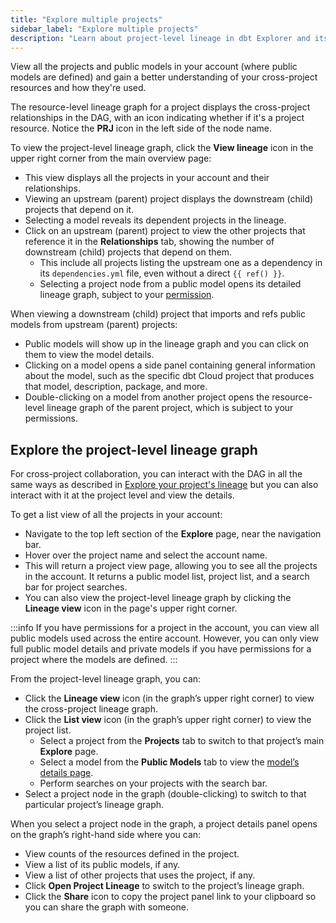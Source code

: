 ```yaml
---
title: "Explore multiple projects"
sidebar_label: "Explore multiple projects"
description: "Learn about project-level lineage in dbt Explorer and its uses."
---
```


View all the projects and public models in your account (where public models are defined) and gain a better understanding of your cross-project resources and how they're used.

The resource-level lineage graph for a project displays the cross-project relationships in the DAG, with an icon indicating whether  if it's a project resource. Notice the **PRJ** icon in the left side of the node name.

To view the project-level lineage graph, click the **View lineage** icon in the upper right corner from the main overview page:
- This view displays all the projects in your account and their relationships.
- Viewing an upstream (parent) project displays the downstream (child) projects that depend on it.
- Selecting a model reveals its dependent projects in the lineage.
- Click on an upstream (parent) project to view the other projects that reference it in the **Relationships** tab, showing the number of downstream (child) projects that depend on them. 
  - This include all projects listing the upstream one as a dependency in its `dependencies.yml` file, even without a direct `{{ ref() }}`.
  - Selecting a project node from a public model opens its detailed lineage graph, subject to your [permission](/docs/cloud/manage-access/enterprise-permissions).

<Lightbox src="/img/docs/collaborate/dbt-explorer/cross-project-lineage-parent.png" width="100%" height="100" title="View your cross-project lineage in a parent project and the other projects that reference it by clicking the 'Relationships' tab."/>

When viewing a downstream (child) project that imports and refs public models from upstream (parent) projects:
- Public models will show up in the lineage graph and you can click on them to view the model details.
- Clicking on a model opens a side panel containing general information about the model, such as the specific dbt Cloud project that produces that model, description, package, and more.
- Double-clicking on a model from another project opens the resource-level lineage graph of the parent project, which is subject to your permissions.

<Lightbox src="/img/docs/collaborate/dbt-explorer/cross-project-child.png" width="100%" height="100" title="View a downstream 'child' project that importants and refs public models from the upstream 'parent' project."/>

## Explore the project-level lineage graph

For cross-project collaboration, you can interact with the DAG in all the same ways as described in [Explore your project's lineage](/docs/collaborate/explore-projects#project-lineage) but you can also interact with it at the project level and view the details. 

To get a list view of all the projects in your account:
- Navigate to the top left section of the **Explore** page, near the navigation bar.
- Hover over the project name and select the account name.
- This will return a project view page, allowing you to see all the projects in the account. It returns a public model list, project list, and a search bar for project searches.
- You can also view the project-level lineage graph by clicking the **Lineage view** icon in the page's upper right corner.

:::info
If you have permissions for a project in the account, you can view all public models used across the entire account. However, you can only view full public model details and private models if you have permissions for a project where the models are defined.
:::

<Lightbox src="/img/docs/collaborate/dbt-explorer/account-level-lineage.gif" width="100%" title="View a downstream (child) project, which imports and refs public models from upstream (parent) projects."/>

From the project-level lineage graph, you can:

- Click the **Lineage view** icon (in the graph’s upper right corner) to view the cross-project lineage graph.
- Click the **List view** icon (in the graph’s upper right corner) to view the project list.
    - Select a project from the **Projects** tab to switch to that project’s main **Explore** page.
    - Select a model from the **Public Models** tab to view the [model’s details page](/docs/collaborate/explore-projects#view-resource-details).
    - Perform searches on your projects with the search bar.
- Select a project node in the graph (double-clicking) to switch to that particular project’s lineage graph.

When you select a project node in the graph, a project details panel opens on the graph’s right-hand side where you can:

- View counts of the resources defined in the project.
- View a list of its public models, if any.
- View a list of other projects that uses the project, if any.
- Click **Open Project Lineage** to switch to the project’s lineage graph.
- Click the **Share** icon to copy the project panel link to your clipboard so you can share the graph with someone.

<Lightbox src="/img/docs/collaborate/dbt-explorer/multi-project-overview.gif" width="95%" title="Select a downstream (child) project to open the project details panel for resource counts, public models associated, and more. "/>
